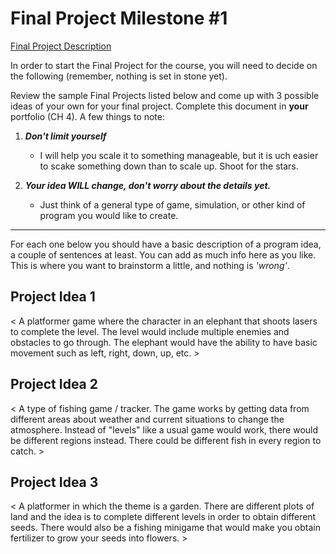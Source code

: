 # Final Project Milestone #1

[Final Project Description](https://docs.google.com/document/d/1j3zgypVjPjzXl4pL1_Wpjvp3GLCW9zcFydkwUjNfNUA/edit?usp=sharing)

In order to start the Final Project for the course, you will need to decide on the following (remember, nothing is set in stone yet).

Review the sample Final Projects listed below and come up with 3 possible ideas of your own for your final project. Complete this document in **your** portfolio (CH 4). A few things to note:

1. ***Don't limit yourself***
    * I will help you scale it to something manageable, but it is  uch easier to scake something down than to scale up. Shoot for the stars.

2. ***Your idea WILL change, don't worry about the details yet.***
    * Just think of a general type of game, simulation, or other kind of program you would like to create.

***

For each one below you should have a basic description of a program idea, a couple of sentences at least. You can add as much info here as you like. This is where you want to brainstorm a little, and nothing is *'wrong'*.

## Project Idea 1

< A platformer game where the character in an elephant that shoots lasers to complete the level. The level would include multiple enemies and obstacles to go through. The elephant would have the ability to have basic movement such as left, right, down, up, etc.  >

## Project Idea 2

< A type of fishing game / tracker. The game works by getting data from different areas about weather and current situations to change the atmosphere. Instead of "levels" like a usual game would work, there would be different regions instead. There could be different fish in every region to catch. >

## Project Idea 3

< A platformer in which the theme is a garden. There are different plots of land and the idea is to complete different levels in order to obtain different seeds. There would also be a fishing minigame that would make you obtain fertilizer to grow your seeds into flowers. >
